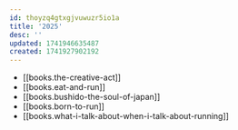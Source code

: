 ```yaml
---
id: thoyzq4gtxgjvuwuzr5io1a
title: '2025'
desc: ''
updated: 1741946635487
created: 1741927902192
---
```


- [[books.the-creative-act]]
- [[books.eat-and-run]]
- [[books.bushido-the-soul-of-japan]]
- [[books.born-to-run]]
- [[books.what-i-talk-about-when-i-talk-about-running]]